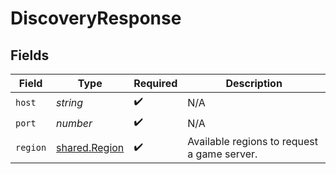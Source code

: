 # DiscoveryResponse


## Fields

| Field                                          | Type                                           | Required                                       | Description                                    |
| ---------------------------------------------- | ---------------------------------------------- | ---------------------------------------------- | ---------------------------------------------- |
| `host`                                         | *string*                                       | :heavy_check_mark:                             | N/A                                            |
| `port`                                         | *number*                                       | :heavy_check_mark:                             | N/A                                            |
| `region`                                       | [shared.Region](../../models/shared/region.md) | :heavy_check_mark:                             | Available regions to request a game server.    |